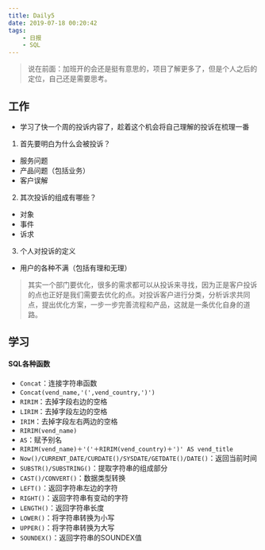 ```yaml
---
title: Daily5
date: 2019-07-18 00:20:42
tags:
    - 日报
    - SQL
---
```


> 说在前面：加班开的会还是挺有意思的，项目了解更多了，但是个人之后的定位，自己还是需要思考。

<!-- more -->

## 工作

* 学习了快一个周的投诉内容了，趁着这个机会将自己理解的投诉在梳理一番
1. 首先要明白为什么会被投诉？
 * 服务问题
 * 产品问题（包括业务）
 * 客户误解
2. 其次投诉的组成有哪些？
 * 对象
 * 事件
 * 诉求
3. 个人对投诉的定义
 * 用户的各种不满（包括有理和无理）

> 其实一个部门要优化，很多的需求都可以从投诉来寻找，因为正是客户投诉的点也正好是我们需要去优化的点。对投诉客户进行分类，分析诉求共同点，提出优化方案，一步一步完善流程和产品，这就是一条优化自身的道路。

## 学习

#### SQL各种函数

* `Concat`：连接字符串函数
 * `Concat(vend_name,'(',vend_country,')')`
* `RIRIM`：去掉字段右边的空格
* `LIRIM`：去掉字段左边的空格
* `IRIM`：去掉字段左右两边的空格
 * `RIRIM(vend_name)`
* `AS`：赋予别名
 * `RIRIM(vend_name)＋'('＋RIRIM(vend_country)＋')' AS vend_title`
* `Now()/CURRENT_DATE/CURDATE()/SYSDATE/GETDATE()/DATE()`：返回当前时间
* `SUBSTR()/SUBSTRING()`：提取字符串的组成部分
* `CAST()/CONVERT()`：数据类型转换
* `LEFT()`：返回字符串左边的字符
* `RIGHT()`：返回字符串有变动的字符
* `LENGTH()`：返回字符串长度
* `LOWER()`：将字符串转换为小写
* `UPPER()`：将字符串转换为大写
* `SOUNDEX()`：返回字符串的SOUNDEX值
